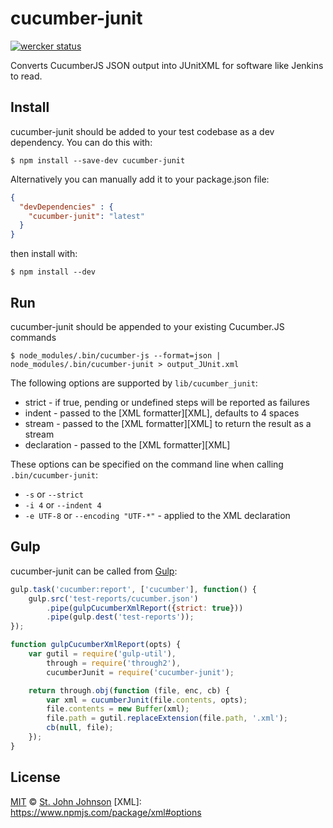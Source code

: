 # cucumber-junit

[![wercker status](https://app.wercker.com/status/a4b60396ae8a91bf223f44cdac8e09df/m "wercker status")](https://app.wercker.com/project/bykey/a4b60396ae8a91bf223f44cdac8e09df)

Converts CucumberJS JSON output into JUnitXML for software like Jenkins to read.

## Install

cucumber-junit should be added to your test codebase as a dev dependency.  You can do this with:

``` shell
$ npm install --save-dev cucumber-junit
```

Alternatively you can manually add it to your package.json file:

``` json
{
  "devDependencies" : {
    "cucumber-junit": "latest"
  }
}
```

then install with:

``` shell
$ npm install --dev
```

## Run

cucumber-junit should be appended to your existing Cucumber.JS commands

``` shell
$ node_modules/.bin/cucumber-js --format=json | node_modules/.bin/cucumber-junit > output_JUnit.xml
```

The following options are supported by `lib/cucumber_junit`:

* strict - if true, pending or undefined steps will be reported as failures
* indent - passed to the [XML formatter][XML], defaults to 4 spaces
* stream - passed to the [XML formatter][XML] to return the result as a stream
* declaration - passed to the [XML formatter][XML]

These options can be specified on the command line when calling `.bin/cucumber-junit`:

* `-s` or `--strict`
* `-i 4` or `--indent 4` 
* `-e UTF-8` or `--encoding "UTF-*"` - applied to the XML declaration 

## Gulp

cucumber-junit can be called from [Gulp](http://gulpjs.com/):

```javascript
gulp.task('cucumber:report', ['cucumber'], function() {
    gulp.src('test-reports/cucumber.json')
        .pipe(gulpCucumberXmlReport({strict: true}))
        .pipe(gulp.dest('test-reports'));
});

function gulpCucumberXmlReport(opts) {
    var gutil = require('gulp-util'),
        through = require('through2'),
        cucumberJunit = require('cucumber-junit');

    return through.obj(function (file, enc, cb) {
        var xml = cucumberJunit(file.contents, opts);
        file.contents = new Buffer(xml);
        file.path = gutil.replaceExtension(file.path, '.xml');
        cb(null, file);
    });
}
```

## License

[MIT](http://opensource.org/licenses/MIT) © [St. John Johnson](http://stjohnjohnson.com)
[XML]: https://www.npmjs.com/package/xml#options